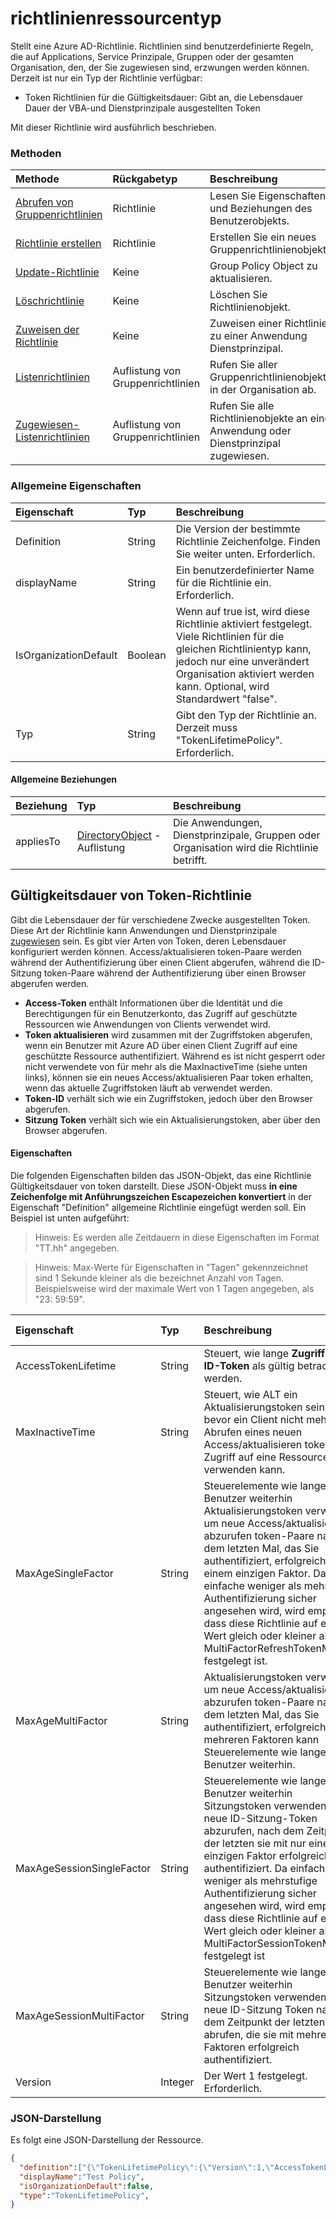 # <a name="policy-resource-type"></a>richtlinienressourcentyp

Stellt eine Azure AD-Richtlinie. Richtlinien sind benutzerdefinierte Regeln, die auf Applications, Service Prinzipale, Gruppen oder der gesamten Organisation, den, der Sie zugewiesen sind, erzwungen werden können. Derzeit ist nur ein Typ der Richtlinie verfügbar:
- Token Richtlinien für die Gültigkeitsdauer: Gibt an, die Lebensdauer Dauer der VBA-und Dienstprinzipale ausgestellten Token

Mit dieser Richtlinie wird ausführlich beschrieben.

### <a name="methods"></a>Methoden
| Methode       | Rückgabetyp  |Beschreibung|
|:---------------|:--------|:----------|
| [Abrufen von Gruppenrichtlinien](../api/policy_get.md) |Richtlinie|Lesen Sie Eigenschaften und Beziehungen des Benutzerobjekts.|
|[Richtlinie erstellen](../api/policy_post.md)|Richtlinie|Erstellen Sie ein neues Gruppenrichtlinienobjekt.|
|[Update-Richtlinie](../api/policy_update.md)|Keine|Group Policy Object zu aktualisieren.|
|[Löschrichtlinie](../api/policy_delete.md)|Keine|Löschen Sie Richtlinienobjekt.|
|[Zuweisen der Richtlinie](../api/policy_assign.md)|Keine|Zuweisen einer Richtlinie zu einer Anwendung Dienstprinzipal.|
|[Listenrichtlinien](../api/policy_list.md)|Auflistung von Gruppenrichtlinien|Rufen Sie aller Gruppenrichtlinienobjekte in der Organisation ab.|
|[Zugewiesen-Listenrichtlinien](../api/policy_list_assigned.md)|Auflistung von Gruppenrichtlinien|Rufen Sie alle Richtlinienobjekte an eine Anwendung oder Dienstprinzipal zugewiesen.|


### <a name="common-properties"></a>Allgemeine Eigenschaften
| Eigenschaft     | Typ   |Beschreibung|
|:---------------|:--------|:----------|
|Definition|String|Die Version der bestimmte Richtlinie Zeichenfolge. Finden Sie weiter unten. Erforderlich.|
|displayName|String|Ein benutzerdefinierter Name für die Richtlinie ein. Erforderlich.|
|IsOrganizationDefault|Boolean|Wenn auf true ist, wird diese Richtlinie aktiviert festgelegt. Viele Richtlinien für die gleichen Richtlinientyp kann, jedoch nur eine unverändert Organisation aktiviert werden kann. Optional, wird Standardwert "false".|
|Typ|String|Gibt den Typ der Richtlinie an. Derzeit muss "TokenLifetimePolicy". Erforderlich.|

#### <a name="common-relationships"></a>Allgemeine Beziehungen
|Beziehung|Typ|Beschreibung|
|:-------------|:-----------|:-----------|
|appliesTo|[DirectoryObject](../resources/directoryObject.md) -Auflistung|Die Anwendungen, Dienstprinzipale, Gruppen oder Organisation wird die Richtlinie betrifft.|

## <a name="token-lifetime-policy"></a>Gültigkeitsdauer von Token-Richtlinie
Gibt die Lebensdauer der für verschiedene Zwecke ausgestellten Token. Diese Art der Richtlinie kann Anwendungen und Dienstprinzipale [zugewiesen](../api/policy_assign.md) sein. Es gibt vier Arten von Token, deren Lebensdauer konfiguriert werden können. Access/aktualisieren token-Paare werden während der Authentifizierung über einen Client abgerufen, während die ID-Sitzung token-Paare während der Authentifizierung über einen Browser abgerufen werden.

- **Access-Token** enthält Informationen über die Identität und die Berechtigungen für ein Benutzerkonto, das Zugriff auf geschützte Ressourcen wie Anwendungen von Clients verwendet wird.
- **Token aktualisieren** wird zusammen mit der Zugriffstoken abgerufen, wenn ein Benutzer mit Azure AD über einen Client Zugriff auf eine geschützte Ressource authentifiziert. Während es ist nicht gesperrt oder nicht verwendete von für mehr als die MaxInactiveTime (siehe unten links), können sie ein neues Access/aktualisieren Paar token erhalten, wenn das aktuelle Zugriffstoken läuft ab verwendet werden.
- **Token-ID** verhält sich wie ein Zugriffstoken, jedoch über den Browser abgerufen.
- **Sitzung Token** verhält sich wie ein Aktualisierungstoken, aber über den Browser abgerufen.

#### <a name="properties"></a>Eigenschaften
Die folgenden Eigenschaften bilden das JSON-Objekt, das eine Richtlinie Gültigkeitsdauer von token darstellt. Diese JSON-Objekt muss **in eine Zeichenfolge mit Anführungszeichen Escapezeichen konvertiert** in der Eigenschaft "Definition" allgemeine Richtlinie eingefügt werden soll. Ein Beispiel ist unten aufgeführt:

>Hinweis: Es werden alle Zeitdauern in diese Eigenschaften im Format "TT.hh" angegeben.

>Hinweis: Max-Werte für Eigenschaften in "Tagen" gekennzeichnet sind 1 Sekunde kleiner als die bezeichnet Anzahl von Tagen. Beispielsweise wird der maximale Wert von 1 Tagen angegeben, als "23: 59:59".

| Eigenschaft     | Typ   |Beschreibung| Mindestwert | Max-Wert | Standardwert|
|:---------------|:--------|:----------|:--------|:--------|:----|
|AccessTokenLifetime|String|Steuert, wie lange **Zugriff und ID-Token** als gültig betrachtet werden.|10 Minuten|1 Tag|1 Stunde|
|MaxInactiveTime|String|Steuert, wie ALT ein Aktualisierungstoken sein kann, bevor ein Client nicht mehr zum Abrufen eines neuen Access/aktualisieren token Paars Zugriff auf eine Ressource verwenden kann.|10 Minuten|90 Tage|14 Tage|
|MaxAgeSingleFactor|String|Steuerelemente wie lange kann Benutzer weiterhin Aktualisierungstoken verwenden, um neue Access/aktualisieren abzurufen token-Paare nach dem letzten Mal, das Sie authentifiziert, erfolgreich mit nur einem einzigen Faktor. Da einfache weniger als mehrstufige Authentifizierung sicher angesehen wird, wird empfohlen, dass diese Richtlinie auf einen Wert gleich oder kleiner als der MultiFactorRefreshTokenMaxAge festgelegt ist.|10 Minuten|erst gesperrt|365 Tage oder erst gesperrt|
|MaxAgeMultiFactor|String|Aktualisierungstoken verwenden, um neue Access/aktualisieren abzurufen token-Paare nach dem letzten Mal, das Sie authentifiziert, erfolgreich mit mehreren Faktoren kann Steuerelemente wie lange ein Benutzer weiterhin.|10 Minuten|erst gesperrt|365 Tage oder erst gesperrt|
|MaxAgeSessionSingleFactor|String|Steuerelemente wie lange kann Benutzer weiterhin Sitzungstoken verwenden, um neue ID-Sitzung-Token abzurufen, nach dem Zeitpunkt der letzten sie mit nur einem einzigen Faktor erfolgreich authentifiziert. Da einfache weniger als mehrstufige Authentifizierung sicher angesehen wird, wird empfohlen, dass diese Richtlinie auf einen Wert gleich oder kleiner als der MultiFactorSessionTokenMaxAge festgelegt ist|10 Minuten|erst gesperrt|365 oder erst gesperrt|
|MaxAgeSessionMultiFactor|String|Steuerelemente wie lange kann Benutzer weiterhin Sitzungstoken verwenden, um neue ID-Sitzung Token nach dem Zeitpunkt der letzten abrufen, die sie mit mehreren Faktoren erfolgreich authentifiziert.|10 Minuten|erst gesperrt|365 oder erst gesperrt|
|Version|Integer|Der Wert 1 festgelegt. Erforderlich.|Keine|Keine|Keine|

### <a name="json-representation"></a>JSON-Darstellung

Es folgt eine JSON-Darstellung der Ressource.

```json
{
  "definition":["{\"TokenLifetimePolicy\":{\"Version\":1,\"AccessTokenLifetime\":\"8:00:00\",\"MaxInactiveTime\":\"20:00:00\",}}"],
  "displayName":"Test Policy",
  "isOrganizationDefault":false,
  "type":"TokenLifetimePolicy",
}
```
